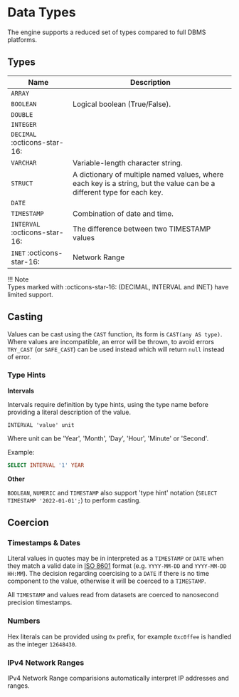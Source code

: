 # Data Types

The engine supports a reduced set of types compared to full DBMS platforms.

## Types

Name        | Description
----------- | --------------
`ARRAY`     |
`BOOLEAN`   | Logical boolean (True/False).
`DOUBLE`    | 
`INTEGER`   |
`DECIMAL` :octicons-star-16:  |
`VARCHAR`   | Variable-length character string.
`STRUCT`    | A dictionary of multiple named values, where each key is a string, but the value can be a different type for each key.
`DATE`      |
`TIMESTAMP` | Combination of date and time.
`INTERVAL` :octicons-star-16: | The difference between two TIMESTAMP values
`INET`     :octicons-star-16: | Network Range

!!! Note  
    Types marked with :octicons-star-16: (DECIMAL, INTERVAL and INET) have limited support.

## Casting

Values can be cast using the `CAST` function, its form is `CAST(any AS type)`. Where values are incompatible, an error will be thrown, to avoid errors `TRY_CAST` (or `SAFE_CAST`) can be used instead which will return `null` instead of error.

### Type Hints

**Intervals**

Intervals require definition by type hints, using the type name before providing a literal description of the value.

~~~
INTERVAL 'value' unit
~~~

Where unit can be 'Year', 'Month', 'Day', 'Hour', 'Minute' or 'Second'.

Example:
~~~sql
SELECT INTERVAL '1' YEAR
~~~

**Other**

`BOOLEAN`, `NUMERIC` and `TIMESTAMP` also support 'type hint' notation (`SELECT TIMESTAMP '2022-01-01';`) to perform casting.

## Coercion

### Timestamps & Dates

Literal values in quotes may be in interpreted as a `TIMESTAMP` or `DATE` when they match a valid date in [ISO 8601](https://www.iso.org/iso-8601-date-and-time-format.html)  format (e.g. `YYYY-MM-DD` and `YYYY-MM-DD HH:MM`). The decision regarding coercising to a `DATE` if there is no time component to the value, otherwise it will be coerced to a `TIMESTAMP`. 

All `TIMESTAMP` and values read from datasets are coerced to nanosecond precision timestamps.

### Numbers

Hex literals can be provided using `0x` prefix, for example `0xc0ffee` is handled as the integer `12648430`.

### IPv4 Network Ranges

IPv4 Network Range comparisions automatically interpret IP addresses and ranges.
